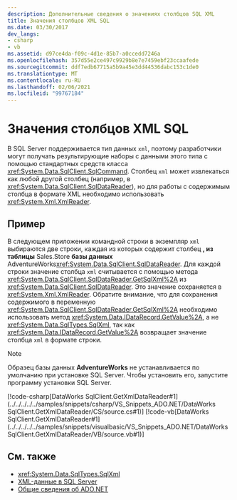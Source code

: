 ```yaml
---
description: Дополнительные сведения о значениях столбцов SQL XML
title: Значения столбцов XML SQL
ms.date: 03/30/2017
dev_langs:
- csharp
- vb
ms.assetid: d97ce4da-f09c-4d1e-85b7-a0ccedd7246a
ms.openlocfilehash: 357d55e2ce497c9929b8e7e7459ebf23ccaafede
ms.sourcegitcommit: ddf7edb67715a5b9a45e3dd44536dabc153c1de0
ms.translationtype: MT
ms.contentlocale: ru-RU
ms.lasthandoff: 02/06/2021
ms.locfileid: "99767184"
---
```

# <a name="sql-xml-column-values"></a>Значения столбцов XML SQL

В SQL Server поддерживается тип данных `xml`, поэтому разработчики могут получать результирующие наборы с данными этого типа с помощью стандартных средств класса <xref:System.Data.SqlClient.SqlCommand>. Столбец `xml` может извлекаться как любой другой столбец (например, в <xref:System.Data.SqlClient.SqlDataReader>), но для работы с содержимым столбца в формате XML необходимо использовать <xref:System.Xml.XmlReader>.  
  
## <a name="example"></a>Пример  

 В следующем приложении командной строки в экземпляр `xml` выбираются две строки, каждая из которых содержит столбец **, из таблицы** Sales.Store **базы данных** AdventureWorks<xref:System.Data.SqlClient.SqlDataReader>. Для каждой строки значение столбца `xml` считывается с помощью метода <xref:System.Data.SqlClient.SqlDataReader.GetSqlXml%2A> из <xref:System.Data.SqlClient.SqlDataReader>. Это значение сохраняется в <xref:System.Xml.XmlReader>. Обратите внимание, что для сохранения содержимого в переменную <xref:System.Data.SqlClient.SqlDataReader.GetSqlXml%2A> необходимо использовать метод <xref:System.Data.IDataRecord.GetValue%2A>, а не <xref:System.Data.SqlTypes.SqlXml>, так как <xref:System.Data.IDataRecord.GetValue%2A> возвращает значение столбца `xml` в формате строки.  
  
> [!NOTE]
> Образец базы данных **AdventureWorks** не устанавливается по умолчанию при установке SQL Server. Чтобы установить его, запустите программу установки SQL Server.  
  
 [!code-csharp[DataWorks SqlClient.GetXmlDataReader#1](../../../../../samples/snippets/csharp/VS_Snippets_ADO.NET/DataWorks SqlClient.GetXmlDataReader/CS/source.cs#1)]
 [!code-vb[DataWorks SqlClient.GetXmlDataReader#1](../../../../../samples/snippets/visualbasic/VS_Snippets_ADO.NET/DataWorks SqlClient.GetXmlDataReader/VB/source.vb#1)]  
  
## <a name="see-also"></a>См. также

- <xref:System.Data.SqlTypes.SqlXml>
- [XML-данные в SQL Server](xml-data-in-sql-server.md)
- [Общие сведения об ADO.NET](../ado-net-overview.md)
